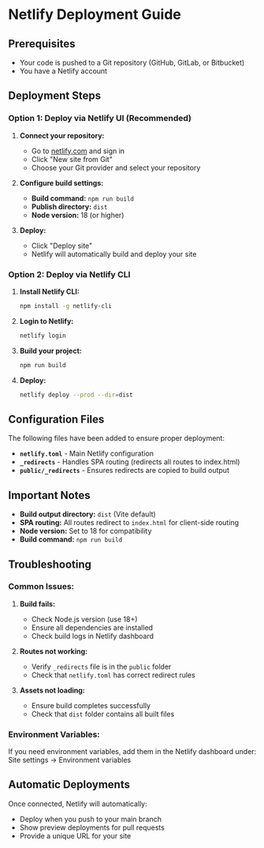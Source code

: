 # Netlify Deployment Guide

## Prerequisites
- Your code is pushed to a Git repository (GitHub, GitLab, or Bitbucket)
- You have a Netlify account

## Deployment Steps

### Option 1: Deploy via Netlify UI (Recommended)

1. **Connect your repository:**
   - Go to [netlify.com](https://netlify.com) and sign in
   - Click "New site from Git"
   - Choose your Git provider and select your repository

2. **Configure build settings:**
   - **Build command:** `npm run build`
   - **Publish directory:** `dist`
   - **Node version:** 18 (or higher)

3. **Deploy:**
   - Click "Deploy site"
   - Netlify will automatically build and deploy your site

### Option 2: Deploy via Netlify CLI

1. **Install Netlify CLI:**
   ```bash
   npm install -g netlify-cli
   ```

2. **Login to Netlify:**
   ```bash
   netlify login
   ```

3. **Build your project:**
   ```bash
   npm run build
   ```

4. **Deploy:**
   ```bash
   netlify deploy --prod --dir=dist
   ```

## Configuration Files

The following files have been added to ensure proper deployment:

- **`netlify.toml`** - Main Netlify configuration
- **`_redirects`** - Handles SPA routing (redirects all routes to index.html)
- **`public/_redirects`** - Ensures redirects are copied to build output

## Important Notes

- **Build output directory:** `dist` (Vite default)
- **SPA routing:** All routes redirect to `index.html` for client-side routing
- **Node version:** Set to 18 for compatibility
- **Build command:** `npm run build`

## Troubleshooting

### Common Issues:

1. **Build fails:**
   - Check Node.js version (use 18+)
   - Ensure all dependencies are installed
   - Check build logs in Netlify dashboard

2. **Routes not working:**
   - Verify `_redirects` file is in the `public` folder
   - Check that `netlify.toml` has correct redirect rules

3. **Assets not loading:**
   - Ensure build completes successfully
   - Check that `dist` folder contains all built files

### Environment Variables:
If you need environment variables, add them in the Netlify dashboard under:
Site settings → Environment variables

## Automatic Deployments

Once connected, Netlify will automatically:
- Deploy when you push to your main branch
- Show preview deployments for pull requests
- Provide a unique URL for your site
